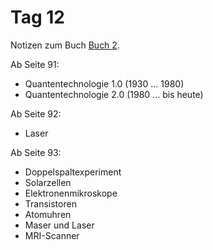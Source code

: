 # Tag 12

Notizen zum Buch [Buch 2](../Buch2.md).

Ab Seite 91:
* Quantentechnologie 1.0 (1930 ... 1980)
* Quantentechnologie 2.0 (1980 ... bis heute)

Ab Seite 92:
* Laser

Ab Seite 93:
* Doppelspaltexperiment
* Solarzellen
* Elektronenmikroskope
* Transistoren
* Atomuhren
* Maser und Laser
* MRI-Scanner
